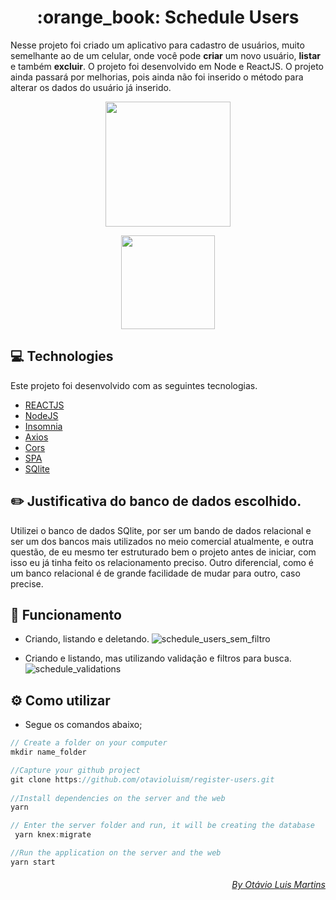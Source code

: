 <h1 align="center">
:orange_book:
Schedule Users
</h1>

Nesse projeto foi criado um aplicativo para cadastro de usuários, muito semelhante ao de um celular, onde você pode <strong>criar</strong> um novo usuário, <strong>listar</strong> e também <strong>excluir</strong>. O projeto foi desenvolvido em Node e ReactJS. O projeto ainda passará por melhorias, pois ainda não foi inserido o método para alterar os dados do usuário já inserido.

<p align="center">
  <img src="https://cdn2.iconfinder.com/data/icons/nodejs-1/512/nodejs-512.png"  width="200"/>
</p>

<p align="center">
  <img src="https://qrioustech.com/website-assets/images/reactjs.png" width="150" />
</p>


## :computer: Technologies 
Este projeto foi desenvolvido com as seguintes tecnologias.

* [REACTJS](https://pt-br.reactjs.org/)
* [NodeJS](https://nodejs.org/en/)
* [Insomnia](https://insomnia.rest/download/)
* [Axios](https://github.com/axios/axios)
* [Cors](https://github.com/expressjs/cors)
* [SPA](https://blog.schoolofnet.com/o-que-e-uma-spa-single-page-application/)
* [SQlite](https://www.sqlite.org/index.html)

## :pencil2: Justificativa do banco de dados escolhido.
Utilizei o banco de dados SQlite, por ser um bando de dados relacional e ser um dos bancos mais utilizados no meio comercial atualmente, e outra questão, de eu mesmo ter estruturado bem o projeto antes de iniciar, com isso eu já tinha feito os relacionamento preciso. Outro diferencial, como é um banco relacional é de grande facilidade de mudar para outro, caso precise.

## :paperclip: Funcionamento
- Criando, listando e deletando.
![schedule_users_sem_filtro](https://user-images.githubusercontent.com/43592310/93601792-19b72680-f998-11ea-8cf8-dcc7c8aea4ab.gif)

- Criando e listando, mas utilizando validação e filtros para busca.
![schedule_validations](https://user-images.githubusercontent.com/43592310/93602392-efb23400-f998-11ea-8319-f0f66abd349d.gif)


## :gear: Como utilizar
- Segue os comandos abaixo;

``` JavaScript
// Create a folder on your computer
mkdir name_folder

//Capture your github project
git clone https://github.com/otavioluism/register-users.git
 
//Install dependencies on the server and the web
yarn

// Enter the server folder and run, it will be creating the database 
 yarn knex:migrate

//Run the application on the server and the web
yarn start
```

<div align= "right">
  <h6>
    <a href="https://www.linkedin.com/in/ot%C3%A1vio-luis-martins-110a64157//"> By Otávio Luis Martins </a>
  </h6>
</div>
